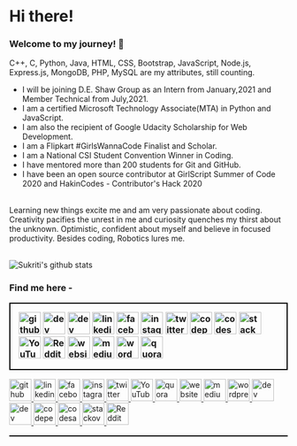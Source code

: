 <style>
table {
  width:100%;
}
table, th, td {
  border: 1px solid black;
  border-collapse: collapse;
}
th, td {
  padding: 15px;
  text-align: left;
}
#t01 tr:nth-child(even) {
  background-color: #eee;
}
#t01 tr:nth-child(odd) {
 background-color: #fff;
}
#t01 th {
  background-color: black;
  color: white;
}
</style>

# Hi there!

### Welcome to my journey! 🤩

C++, C, Python, Java, HTML, CSS, Bootstrap, JavaScript, Node.js, Express.js, MongoDB, PHP, MySQL are my attributes, still counting.
<br/>
- I will be joining D.E. Shaw Group as an Intern from January,2021 and Member Technical from July,2021.
- I am a certified Microsoft Technology Associate(MTA) in Python and JavaScript.
- I am also the recipient of Google Udacity Scholarship for Web Development.
- I am a Flipkart #GirlsWannaCode Finalist and Scholar.
- I am a National CSI Student Convention Winner in Coding.
- I have mentored more than 200 students for Git and GitHub.
- I have been an open source contributor at GirlScript Summer of Code 2020 and HakinCodes - Contributor's Hack 2020
<br/>
Learning new things excite me and am very passionate about coding. Creativity pacifies the unrest in me and curiosity quenches my thirst about the unknown. Optimistic, confident about myself and believe in focused productivity.
Besides coding, Robotics lures me.
<br/><br/>


![Sukriti's github stats](https://github-readme-stats.vercel.app/api?username=sukritishah15&count_private=true)


### Find me here - 

<!--
<a href="https://www.linkedin.com/in/sukriti-shah/">
  <img align="left" width="30px" src="https://cdn.jsdelivr.net/npm/simple-icons@v3/icons/linkedin.svg" />
</a>
<a href="mailto:sukritishah15@gmail.com">
  <img align="left" width="30px" src="https://cdn.jsdelivr.net/npm/simple-icons@v3/icons/gmail.svg" />
</a>
<a href="https://medium.com/@sukritishah15">
  <img align="left" width="30px" src="https://cdn.jsdelivr.net/npm/simple-icons@v3/icons/medium.svg" />
</a>
<a href="https://twitter.com/SukritiShah15">
  <img align="left" width="30px" src="https://cdn.jsdelivr.net/npm/simple-icons@v3/icons/twitter.svg" />
</a>
-->

<!--
https://github.com/arturssmirnovs/github-profile-readme-generator
-->

|[<img src='https://cdn.jsdelivr.net/npm/simple-icons@3.0.1/icons/github.svg' alt='github' height='40'>](https://github.com/sukritishah15)   [<img src='https://cdn.jsdelivr.net/npm/simple-icons@3.0.1/icons/dev-dot-to.svg' alt='dev' height='40'>](https://dev.to/sukritishah15)   [<img src='https://cdn.jsdelivr.net/npm/simple-icons@3.0.1/icons/hashnode.svg' alt='dev' height='40'>](https://sukriti-shah.hashnode.dev/)   [<img src='https://cdn.jsdelivr.net/npm/simple-icons@3.0.1/icons/linkedin.svg' alt='linkedin' height='40'>](https://www.linkedin.com/in/sukriti-shah/)   [<img src='https://cdn.jsdelivr.net/npm/simple-icons@3.0.1/icons/facebook.svg' alt='facebook' height='40'>](https://www.facebook.com/100008640494246)   [<img src='https://cdn.jsdelivr.net/npm/simple-icons@3.0.1/icons/instagram.svg' alt='instagram' height='40'>](https://www.instagram.com/sukriti_shah.ss/)   [<img src='https://cdn.jsdelivr.net/npm/simple-icons@3.0.1/icons/twitter.svg' alt='twitter' height='40'>](https://twitter.com/SukritiShah_SS)  [<img src='https://cdn.jsdelivr.net/npm/simple-icons@3.0.1/icons/codepen.svg' alt='codepen' height='40'>](https://codepen.io/sukriti15)   [<img src='https://cdn.jsdelivr.net/npm/simple-icons@3.0.1/icons/codesandbox.svg' alt='codesandbox' height='40'>](https://codesandbox.io/u/sukritishah15)   [<img src='https://cdn.jsdelivr.net/npm/simple-icons@3.0.1/icons/stackoverflow.svg' alt='stackoverflow' height='40'>](https://stackoverflow.com/users/12825171)   [<img src='https://cdn.jsdelivr.net/npm/simple-icons@3.0.1/icons/youtube.svg' alt='YouTube' height='40'>](https://www.youtube.com/channel/UCOFbpEfqkzG-5hhMEaopnww)   [<img src='https://cdn.jsdelivr.net/npm/simple-icons@3.0.1/icons/reddit.svg' alt='Reddit' height='40'>](https://www.reddit.com/user/sukriti15)   [<img src='https://cdn.jsdelivr.net/npm/simple-icons@3.0.1/icons/icloud.svg' alt='website' height='40'>](https://questinsatiable.wordpress.com/)   [<img src='https://cdn.jsdelivr.net/npm/simple-icons@3.0.1/icons/medium.svg' alt='medium' height='40'>](https://medium.com/@sukritishah15)   [<img src='https://cdn.jsdelivr.net/npm/simple-icons@3.0.1/icons/wordpress.svg' alt='wordpress' height='40'>](https://questinsatiable.wordpress.com/)   [<img src='https://cdn.jsdelivr.net/npm/simple-icons@3.0.1/icons/quora.svg' alt='quora' height='40'>](https://www.quora.com/profile/Sukriti-Shah-1)  |
|---|

<table id="t01">
  <tr>
    <a href="https://github.com/sukritishah15">
      <img src='https://cdn.jsdelivr.net/npm/simple-icons@3.0.1/icons/github.svg' alt='github' height='40'>
    </a>
    <a href="https://www.linkedin.com/in/sukriti-shah/">
      <img src='https://cdn.jsdelivr.net/npm/simple-icons@3.0.1/icons/linkedin.svg' alt='linkedin' height='40'>
    </a>
    <a href="https://www.facebook.com/100008640494246">
      <img src='https://cdn.jsdelivr.net/npm/simple-icons@3.0.1/icons/facebook.svg' alt='facebook' height='40'>
    </a>
    <a href="https://www.instagram.com/sukriti_shah.ss/">
      <img src='https://cdn.jsdelivr.net/npm/simple-icons@3.0.1/icons/instagram.svg' alt='instagram' height='40'>
    </a>
    <a href="https://twitter.com/SukritiShah_SS">
      <img src='https://cdn.jsdelivr.net/npm/simple-icons@3.0.1/icons/twitter.svg' alt='twitter' height='40'>
    </a>
    <a href="https://www.youtube.com/channel/UCOFbpEfqkzG-5hhMEaopnww">
      <img src='https://cdn.jsdelivr.net/npm/simple-icons@3.0.1/icons/youtube.svg' alt='YouTube' height='40'>
    </a>
    <a href="https://www.quora.com/profile/Sukriti-Shah-1">
      <img src='https://cdn.jsdelivr.net/npm/simple-icons@3.0.1/icons/quora.svg' alt='quora' height='40'>
    </a>
    <a href="https://questinsatiable.wordpress.com/">
      <img src='https://cdn.jsdelivr.net/npm/simple-icons@3.0.1/icons/icloud.svg' alt='website' height='40'>
    </a>
  </tr>
  <tr>
    <a href="https://medium.com/@sukritishah15">
      <img src='https://cdn.jsdelivr.net/npm/simple-icons@3.0.1/icons/medium.svg' alt='medium' height='40'>
    </a>
    <a href="https://questinsatiable.wordpress.com/">
      <img src='https://cdn.jsdelivr.net/npm/simple-icons@3.0.1/icons/wordpress.svg' alt='wordpress' height='40'>
    </a>
    <a href="https://dev.to/sukritishah15">
      <img src='https://cdn.jsdelivr.net/npm/simple-icons@3.0.1/icons/dev-dot-to.svg' alt='dev' height='40'>
    </a>
    <a href="https://sukriti-shah.hashnode.dev/">
      <img src='https://cdn.jsdelivr.net/npm/simple-icons@3.0.1/icons/hashnode.svg' alt='dev' height='40'>
    </a>
    <a href="https://codepen.io/sukriti15">
      <img src='https://cdn.jsdelivr.net/npm/simple-icons@3.0.1/icons/codepen.svg' alt='codepen' height='40'>
    </a>
    <a href="https://codesandbox.io/u/sukritishah15">
      <img src='https://cdn.jsdelivr.net/npm/simple-icons@3.0.1/icons/codesandbox.svg' alt='codesandbox' height='40'>
    </a>
    <a href="https://stackoverflow.com/users/12825171">
      <img src='https://cdn.jsdelivr.net/npm/simple-icons@3.0.1/icons/stackoverflow.svg' alt='stackoverflow' height='40'>
    </a>
    <a href="https://www.reddit.com/user/sukriti15">
      <img src='https://cdn.jsdelivr.net/npm/simple-icons@3.0.1/icons/reddit.svg' alt='Reddit' height='40'>
    </a>
  </tr>
</table>


